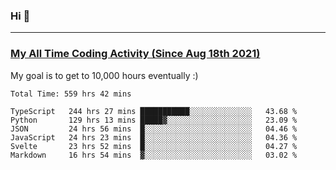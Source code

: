 ### Hi 🙂

---

### <a href="https://wakatime.com/@Eroxl">My All Time Coding Activity (Since Aug 18th 2021)</a>
My goal is to get to 10,000 hours eventually :)
<!--START_SECTION:waka-->

```text
Total Time: 559 hrs 42 mins

TypeScript   244 hrs 27 mins ███████████░░░░░░░░░░░░░░   43.68 %
Python       129 hrs 13 mins █████▓░░░░░░░░░░░░░░░░░░░   23.09 %
JSON         24 hrs 56 mins  █░░░░░░░░░░░░░░░░░░░░░░░░   04.46 %
JavaScript   24 hrs 23 mins  █░░░░░░░░░░░░░░░░░░░░░░░░   04.36 %
Svelte       23 hrs 52 mins  █░░░░░░░░░░░░░░░░░░░░░░░░   04.27 %
Markdown     16 hrs 54 mins  ▓░░░░░░░░░░░░░░░░░░░░░░░░   03.02 %
```

<!--END_SECTION:waka-->
